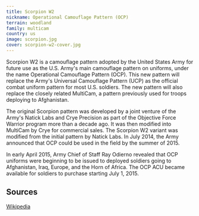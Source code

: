 ```yaml
---
title: Scorpion W2
nickname: Operational Camouflage Pattern (OCP)
terrain: woodland
family: multicam
country: us
image: scorpion.jpg
cover: scorpion-w2-cover.jpg
---
```

Scorpion W2 is a camouflage pattern adopted by the United States Army for future use as the U.S. Army's main camouflage pattern on uniforms, under the name Operational Camouflage Pattern (OCP). This new pattern will replace the Army's Universal Camouflage Pattern (UCP) as the official combat uniform pattern for most U.S. soldiers. The new pattern will also replace the closely related MultiCam, a pattern previously used for troops deploying to Afghanistan.

The original Scorpion pattern was developed by a joint venture of the Army's Natick Labs and Crye Precision as part of the Objective Force Warrior program more than a decade ago. It was then modified into MultiCam by Crye for commercial sales. The Scorpion W2 variant was modified from the initial pattern by Natick Labs. In July 2014, the Army announced that OCP could be used in the field by the summer of 2015.

In early April 2015, Army Chief of Staff Ray Odierno revealed that OCP uniforms were beginning to be issued to deployed soldiers going to Afghanistan, Iraq, Europe, and the Horn of Africa. The OCP ACU became available for soldiers to purchase starting July 1, 2015.

Sources
-------
[Wikipedia](https://en.wikipedia.org/wiki/Scorpion_W2)
